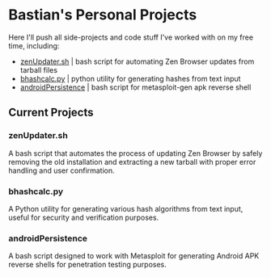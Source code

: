 # Bastian's Personal Projects

Here I'll push all side-projects and code stuff I've worked with on my free time, including:

- [zenUpdater.sh](https://github.com/PostboxRetinal/personalProjects/tree/zenUpdater) | bash script for automating Zen Browser updates from tarball files
- [bhashcalc.py](https://github.com/PostboxRetinal/personalProjects/tree/bhashcalc) | python utility for generating hashes from text input
- [androidPersistence](https://github.com/PostboxRetinal/personalProjects/tree/androidPersistence) | bash script for metasploit-gen apk reverse shell

## Current Projects

### zenUpdater.sh

A bash script that automates the process of updating Zen Browser by safely removing the old installation and extracting a new tarball with proper error handling and user confirmation.

### bhashcalc.py

A Python utility for generating various hash algorithms from text input, useful for security and verification purposes.

### androidPersistence

A bash script designed to work with Metasploit for generating Android APK reverse shells for penetration testing purposes.
